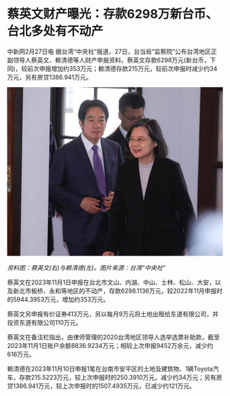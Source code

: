 # 蔡英文财产曝光：存款6298万新台币、台北多处有不动产

中新网2月27日电
据台湾“中央社”报道，27日，台当局“监察院”公布台湾地区正副领导人蔡英文、赖清德等人财产申报资料。蔡英文存款6298万元(新台币，下同)，较前次申报增加约353万元；赖清德存款215万元，较前次申报时减少约34万元，另有房贷1386.941万元。

![9a6e090c83373973a64addd92372944f.jpg](https://raw.githubusercontent.com/qqhsx/qqnews_image/main/2024/02/27/蔡英文财产曝光：存款6298万新台币、台北多处有不动产/9a6e090c83373973a64addd92372944f.jpg)

 _资料图：蔡英文(右)与赖清德(左)。图片来源：台湾“中央社”_

蔡英文在2023年11月1日申报在台北市文山、内湖、中山、士林、松山、大安，以及新北市板桥、永和等地区的不动产，存款6298.1136万元，较2022年11月申报时的5944.3953万元，增加约353万元。

蔡英文另申报有价证券413万元，另以每月9万元将土地出租给东道有限公司，并投资东道有限公司110万元。

蔡英文在备注栏指出，由律师管理的2020台湾地区领导人选举选票补助款，截至2023年11月1日账户余额8836.9234万元；相较上次申报9452万余元，减少约616万元。

赖清德在2023年11月10日申报1笔在台南市安平区的土地及建筑物、1辆Toyota汽车，存款215.5223万元，较上次申报时的250.3910万元，减少约34万元；另有房贷1386.941万元，较上次申报时的1507.4935万元，已减少约121万元。

